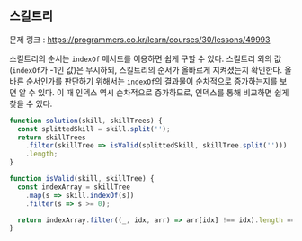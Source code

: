 ## 스킬트리

문제 링크 : https://programmers.co.kr/learn/courses/30/lessons/49993

스킬트리의 순서는 `indexOf` 메서드를 이용하면 쉽게 구할 수 있다.
스킬트리 외의 값(`indexOf`가 -1인 값)은 무시하되, 스킬트리의 순서가 올바르게 지켜졌는지 확인한다.
올바른 순서인가를 판단하기 위해서는 `indexOf`의 결과물이 순차적으로 증가하는지를 보면 알 수 있다.
이 때 인덱스 역시 순차적으로 증가하므로, 인덱스를 통해 비교하면 쉽게 찾을 수 있다.

```js
function solution(skill, skillTrees) {
  const splittedSkill = skill.split('');
  return skillTrees
    .filter(skillTree => isValid(splittedSkill, skillTree.split('')))
    .length;
}

function isValid(skill, skillTree) {
  const indexArray = skillTree
    .map(s => skill.indexOf(s))
    .filter(s => s >= 0);

  return indexArray.filter((_, idx, arr) => arr[idx] !== idx).length === 0;
}
```

